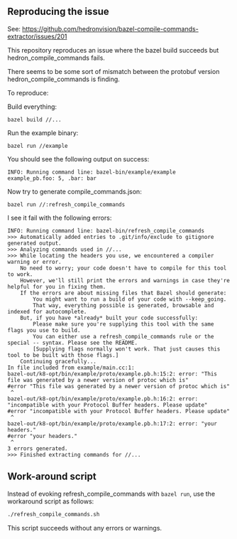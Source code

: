 ## Reproducing the issue

See: https://github.com/hedronvision/bazel-compile-commands-extractor/issues/201

This repository reproduces an issue where the bazel build succeeds but hedron_compile_commands fails.

There seems to be some sort of mismatch between the protobuf version hedron_compile_commands is finding.

To reproduce:

Build everything:

```
bazel build //...
```

Run the example binary:

```
bazel run //example
```

You should see the following output on success:

```
INFO: Running command line: bazel-bin/example/example
example_pb.foo: 5, .bar: bar
```

Now try to generate compile_commands.json:

```
bazel run //:refresh_compile_commands
```

I see it fail with the following errors:

```
INFO: Running command line: bazel-bin/refresh_compile_commands
>>> Automatically added entries to .git/info/exclude to gitignore generated output.
>>> Analyzing commands used in //...
>>> While locating the headers you use, we encountered a compiler warning or error.
    No need to worry; your code doesn't have to compile for this tool to work.
    However, we'll still print the errors and warnings in case they're helpful for you in fixing them.
    If the errors are about missing files that Bazel should generate:
        You might want to run a build of your code with --keep_going.
        That way, everything possible is generated, browsable and indexed for autocomplete.
    But, if you have *already* built your code successfully:
        Please make sure you're supplying this tool with the same flags you use to build.
        You can either use a refresh_compile_commands rule or the special -- syntax. Please see the README.
        [Supplying flags normally won't work. That just causes this tool to be built with those flags.]
    Continuing gracefully...
In file included from example/main.cc:1:
bazel-out/k8-opt/bin/example/proto/example.pb.h:15:2: error: "This file was generated by a newer version of protoc which is"
#error "This file was generated by a newer version of protoc which is"
 ^
bazel-out/k8-opt/bin/example/proto/example.pb.h:16:2: error: "incompatible with your Protocol Buffer headers. Please update"
#error "incompatible with your Protocol Buffer headers. Please update"
 ^
bazel-out/k8-opt/bin/example/proto/example.pb.h:17:2: error: "your headers."
#error "your headers."
 ^
3 errors generated.
>>> Finished extracting commands for //...
```

## Work-around script

Instead of evoking refresh_compile_commands with `bazel run`, use the workaround script as follows:

```bash
./refresh_compile_commands.sh
```

This script succeeds without any errors or warnings.
